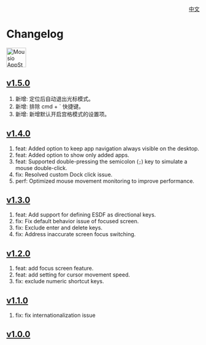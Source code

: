 <p align="right">
  <a href="./CHANGELOG.zh.md">中文</a>
</p>
<!--rehype:style=float: right; bottom: -36px; position: relative;-->

Changelog
===

<a target="_blank" href="https://apps.apple.com/app/mousio/6746747327" title="Mousio for macOS">
<img alt="Mousio AppStore" src="https://jaywcjlove.github.io/sb/download/macos.svg" height="51">
</a>

## [v1.5.0](https://github.com/jaywcjlove/mousio/releases/tag/v1.5.0)

1. 新增: 定位后自动退出光标模式。
2. 新增: 排除 cmd + \` 快捷键。
3. 新增: 新增默认开启宫格模式的设置项。

## [v1.4.0](https://github.com/jaywcjlove/mousio/releases/tag/v1.4.0)

1. feat: Added option to keep app navigation always visible on the desktop.
2. feat: Added option to show only added apps.
3. feat: Supported double-pressing the semicolon (`;`) key to simulate a mouse double-click.
4. fix: Resolved custom Dock click issue.
5. perf: Optimized mouse movement monitoring to improve performance.

## [v1.3.0](https://github.com/jaywcjlove/mousio/releases/tag/v1.3.0)

1. feat: Add support for defining ESDF as directional keys.
2. fix: Fix default behavior issue of focused screen.
3. fix: Exclude enter and delete keys.
4. fix: Address inaccurate screen focus switching.

## [v1.2.0](https://github.com/jaywcjlove/mousio/releases/tag/v1.2.0)

1. feat: add focus screen feature. 
2. feat: add setting for cursor movement speed.
3. fix: exclude numeric shortcut keys.

## [v1.1.0](https://github.com/jaywcjlove/mousio/releases/tag/v1.1.0)

1. fix: fix internationalization issue

## [v1.0.0](https://github.com/jaywcjlove/mousio/releases/tag/v1.0.0)
